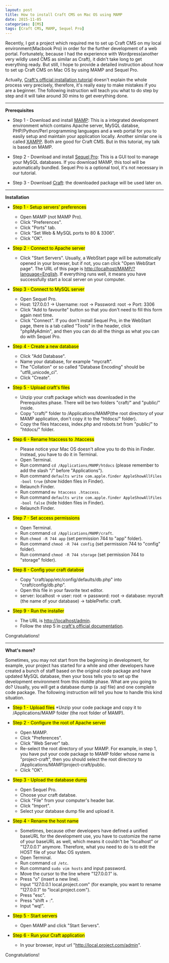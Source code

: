 ```yaml
---
layout: post
title: How to install Craft CMS on Mac OS using MAMP
date: 2015-11-05
categories: [CMS]
tags: [Craft CMS, MAMP, Sequel Pro]
---
```


Recently, I got a project which required me to set up Craft CMS on my local environment(Macbook Pro) in order for the further development of a web portal. Fortunately, because I had the experience with Wordpress(another very wildly used CMS as similar as Craft), it didn't take long to get everything ready. But still, I hope to provide a detailed instruction about how to set up Craft CMS on Mac OS by using MAMP and Sequel Pro.

Actually, [Craft's official installation tutorial](http://buildwithcraft.com/docs/installing) doesn't explain the whole process very precisely, therefore, it's really easy to make mistakes if you are a beginner. The following instruction will teach you what to do step by step and it will take around 30 mins to get everything done.

<hr>

**Prerequisites**

* Step 1 - Download and install [MAMP](https://www.mamp.info/en/): This is a integrated development environment which contains Apache server, MySQL databse, PHP/Python/Perl programming languages and a web portal for you to easily setup and maintain your application locally. Another similar one is called [XAMPP](https://www.apachefriends.org/zh_cn/index.html). Both are good for Craft CMS. But in this tutorial, my talk is based on MAMP.

* Step 2 - Download and install [Sequel Pro](http://www.sequelpro.com/): This is a GUI tool to manage your MySQL databases. If you download MAMP, this tool will be automatically bundled. Sequel Pro is a optional tool, it's not necessary in our tutorial.

* Step 3 - Download [Craft](http://buildwithcraft.com/): the downloaded package will be used later on.

<hr>

**Installation**

* <mark>Step 1 - Setup servers' preferences</mark>
	* Open MAMP (not MAMP Pro).
	* Click "Preferences".
	* Click "Ports" tab.
	* Click "Set Web & MySQL ports to 80 & 3306".
	* Click "OK".

* <mark>Step 2 - Connect to Apache server</mark> 
	* Click "Start Servers". Usually, a WebStart page will be automatically opened in your browser, but if not, you can click "Open WebStart page". The URL of this page is [http://localhost/MAMP/?language=English](http://localhost/MAMP/?language=English). If everything runs well, it means you have successfully start a local server on your computer. 

* <mark>Step 3 - Connect to MySQL server</mark> 
	* Open Sequel Pro.
	* Host: 127.0.0.1 -> Username: root -> Password: root -> Port: 3306
	* Click "Add to favourite" button so that you don't need to fill this form again next time.
	* Click "Connect". If you don't install Sequel Pro, in the WebStart page, there is a tab called "Tools" in the header, click "phpMyAdmin", and then you can do all the things as what you can do with Sequel Pro. 

* <mark>Step 4 - Create a new database</mark> 
	* Click "Add Database".
	* Name your database, for example "mycraft".
	* The "Collation" or so called "Database Encoding" should be "utf8_unicode_ci".
	* Click "Create".

* <mark>Step 5 - Upload craft's files</mark> 
	* Unzip your craft package which was downloaded in the Prerequisites phase. There will be two folders "craft/" and "public/" inside.
	* Copy "craft/" folder to /Applications/MAMP(the root directory of your MAMP application, don't copy it to the "htdocs/" folder).
	* Copy the files htaccess, index.php and robots.txt from "public/" to "htdocs/" folder.

* <mark>Step 6 - Rename htaccess to .htaccess</mark> 
	* Please notice your Mac OS doesn't allow you to do this in Finder. Instead, you have to do it in Terminal. 
	* Open Terminal.
	* Run command `cd /Applications/MAMP/htdocs` (please remember to add the slash "/" before "Applications").
	* Run command `defaults write com.apple.finder AppleShowAllFiles -bool true` (show hidden files in Finder).
	* Relaunch Finder.
	* Run command `mv htaccess .htaccess`.
	* Run command `defaults write com.apple.finder AppleShowAllFiles -bool false` (hide hidden files in Finder).
	* Relaunch Finder.

* <mark>Step 7 - Set access permissions</mark> 
	* Open Terminal.
	* Run command `cd /Applications/MAMP/craft`.
	* Run `chmod -R 744 app` (set permission 744 to "app" folder).
	* Run command `chmod -R 744 config` (set permission 744 to "config" folder).
	* Run command `chmod -R 744 storage` (set permission 744 to "storage" folder).

* <mark>Step 8 - Config your craft databse</mark> 
	* Copy "craft/app/etc/config/defaults/db.php" into "craft/config/db.php".
	* Open this file in your favorite text editor.
	* server: localhost -> user: root -> password: root -> database: mycraft (the name of your database) -> tablePrefix: craft.

* <mark>Step 9 - Run the installer</mark> 
	* The URL is [http://localhost/admin](http://localhost/admin).
	* Follow the step 5 in [craft's official documentation](http://buildwithcraft.com/docs/installing).

Congratulations! 

<hr>

**What's more?**

Sometimes, you may not start from the beginning in development, for example, your project has started for a while and other developers have created a bunch of staff based on the original code package and have updated MySQL database, then your boss tells you to set up the development environment from this middle phase. What are you going to do? Usually, you will get a database dump (a .sql file) and one complete code package. The following instruction will tell you how to handle this kind situation.

* <mark>Step 1 - Upload files</mark> 
	*Unzip your code package and copy it to /Applications/MAMP folder (the root folder of MAMP).

* <mark>Step 2 - Configure the root of Apache server</mark> 
	* Open MAMP.
	* Click "Preferences".
	* Click "Web Server" tab.
	* Re-select the root directory of your MAMP. For example, in step 1, you have put your code package to MAMP folder whose name is "project-craft", then you should select the root directory to /Applications/MAMP/project-craft/public.
	* Click "OK".

* <mark>Step 3 - Upload the database dump</mark> 
	* Open Sequel Pro.
	* Choose your craft databse.
	* Click "File" from your computer's header bar.
	* Click "Import".
	* Select your database dump file and upload it.

* <mark>Step 4 - Rename the host name</mark> 
	* Sometimes, because other developers have defined a unified baseURL for the development use, you have to customize the name of your baseURL as well, which means it couldn't be "localhost" or "127.0.0.1" anymore. Therefore, what you need to do is to edit the HOST file of your Mac OS system. 
	* Open Terminal.
	* Run command `cd /etc`.
	* Run command `sudo vim hosts` and input password.
	* Move the cursor to the line where "127.0.0.1" is.
	* Press "o" (insert a new line).
	* Input "127.0.0.1    local.project.com" (for example, you want to rename "127.0.0.1" to "local.project.com").
	* Press "esc".
	* Press "shift + :".
	* Input "wq!". 

* <mark>Step 5 - Start servers</mark> 
	* Open MAMP and click "Start Servers". 

* <mark>Step 6 - Run your Craft application</mark> 
	* In your browser, input url "http://local.project.com/admin".

Congratulations! 




